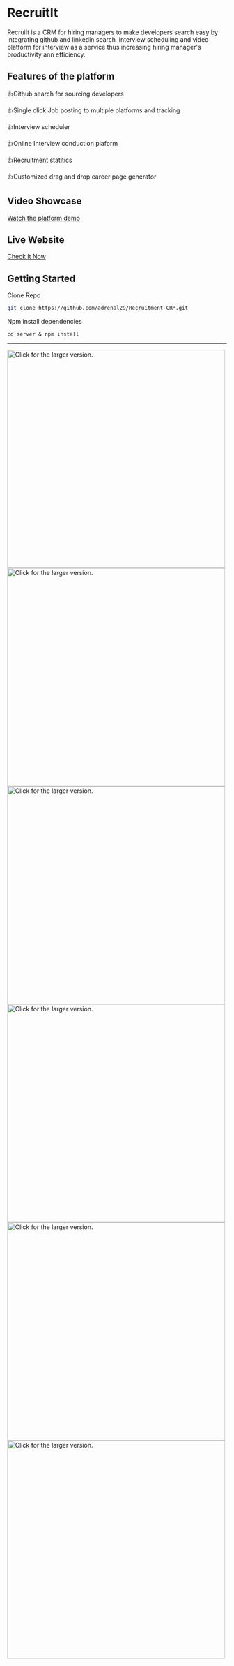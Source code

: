 # RecruitIt
RecruiIt is a CRM for hiring managers to make developers search easy by integrating github and linkedin search ,interview scheduling and video platform for interview as a service thus increasing hiring manager's productivity ann efficiency.
## Features of the platform
:+1:Github search for sourcing developers

:+1:Single click Job posting to multiple platforms and tracking

:+1:Interview scheduler

:+1:Online Interview conduction plaform

:+1:Recruitment statitics

:+1:Customized drag and drop career page generator
## Video Showcase
[Watch the platform demo](https://www.canva.com/design/DAFKpCFL5Eg/ukk7P9iD2sTuOgXd1gHBxg/watch?utm_content=DAFKpCFL5Eg&utm_campaign=designshare&utm_medium=link&utm_source=homepage_design_menu)
## Live Website
[Check it Now](https://recruitit-crm.herokuapp.com/)
## Getting Started
Clone Repo
```bash
git clone https://github.com/adrenal29/Recruitment-CRM.git
```

Npm install dependencies
```
cd server & npm install
```
 - - - -
<a href="https://drive.google.com/uc?export=view&id=1gplGp7w6nsem6YoG3P-QEl2kjbUDehsK"><img src="https://drive.google.com/uc?export=view&id=1gplGp7w6nsem6YoG3P-QEl2kjbUDehsK" style="width: 500px; max-width: 100%; height: auto" title="Click for the larger version." /></a>
<a href="https://drive.google.com/uc?export=view&id=1FaNKosklGYqOqqv0f9plVCJWh0bPpoDO"><img src="https://drive.google.com/uc?export=view&id=1FaNKosklGYqOqqv0f9plVCJWh0bPpoDO" style="width: 500px; max-width: 100%; height: auto" title="Click for the larger version." /></a>
<a href="https://drive.google.com/uc?export=view&id=1cageoCVQacArsQIbaCQdkTgtnbJ1LEpj"><img src="https://drive.google.com/uc?export=view&id=1cageoCVQacArsQIbaCQdkTgtnbJ1LEpj" style="width: 500px; max-width: 100%; height: auto" title="Click for the larger version." /></a>
<a href="https://drive.google.com/uc?export=view&id=1r8eBhRxNDnHyU3mDEHyyy7rRmLSDqm5T"><img src="https://drive.google.com/uc?export=view&id=1r8eBhRxNDnHyU3mDEHyyy7rRmLSDqm5T" style="width: 500px; max-width: 100%; height: auto" title="Click for the larger version." /></a>
<a href="https://drive.google.com/uc?export=view&id=1ox8-5r9HzULnrt3LXz-ELxzUMhvP0xFW"><img src="https://drive.google.com/uc?export=view&id=1ox8-5r9HzULnrt3LXz-ELxzUMhvP0xFW" style="width: 500px; max-width: 100%; height: auto" title="Click for the larger version." /></a>
<a href="https://drive.google.com/uc?export=view&id=1BQ0-LPOQ3Iuh3SRbkMChfF-h8PQA-i1_"><img src="https://drive.google.com/uc?export=view&id=1BQ0-LPOQ3Iuh3SRbkMChfF-h8PQA-i1_" style="width: 500px; max-width: 100%; height: auto" title="Click for the larger version." /></a>
